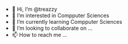 - 👋 Hi, I’m @treazzy
- 👀 I’m interested in Compputer Sciences 
- 🌱 I’m currently learning Compputer Sciences 
- 💞️ I’m looking to collaborate on ...
- 📫 How to reach me ...

<!---
treazzy/treazzy is a ✨ special ✨ repository because its `README.md` (this file) appears on your GitHub profile.
You can click the Preview link to take a look at your changes.
--->
